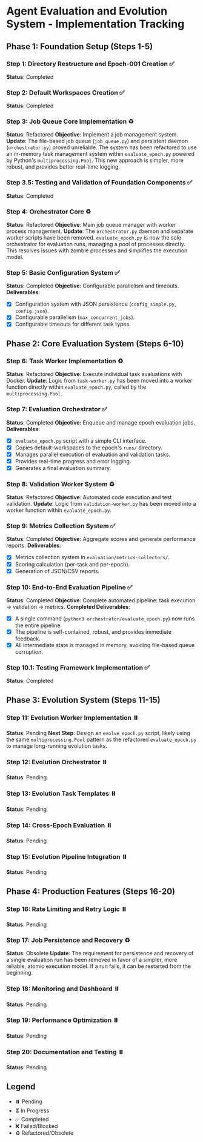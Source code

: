 # Agent Evaluation and Evolution System - Implementation Tracking

## Phase 1: Foundation Setup (Steps 1-5)

### Step 1: Directory Restructure and Epoch-001 Creation ✅
**Status**: Completed

### Step 2: Default Workspaces Creation ✅
**Status**: Completed

### Step 3: Job Queue Core Implementation ♻️
**Status**: Refactored
**Objective**: Implement a job management system.
**Update**: The file-based job queue (`job_queue.py`) and persistent daemon (`orchestrator.py`) proved unreliable. The system has been refactored to use an in-memory task management system within `evaluate_epoch.py` powered by Python's `multiprocessing.Pool`. This new approach is simpler, more robust, and provides better real-time logging.

### Step 3.5: Testing and Validation of Foundation Components ✅
**Status**: Completed

### Step 4: Orchestrator Core ♻️
**Status**: Refactored
**Objective**: Main job queue manager with worker process management.
**Update**: The `orchestrator.py` daemon and separate worker scripts have been removed. `evaluate_epoch.py` is now the sole orchestrator for evaluation runs, managing a pool of processes directly. This resolves issues with zombie processes and simplifies the execution model.

### Step 5: Basic Configuration System ✅
**Status**: Completed
**Objective**: Configurable parallelism and timeouts.
**Deliverables**:
- [x] Configuration system with JSON persistence (`config_simple.py`, `config.json`).
- [x] Configurable parallelism (`max_concurrent_jobs`).
- [x] Configurable timeouts for different task types.

## Phase 2: Core Evaluation System (Steps 6-10)

### Step 6: Task Worker Implementation ♻️
**Status**: Refactored
**Objective**: Execute individual task evaluations with Docker.
**Update**: Logic from `task-worker.py` has been moved into a worker function directly within `evaluate_epoch.py`, called by the `multiprocessing.Pool`.

### Step 7: Evaluation Orchestrator ✅
**Status**: Completed
**Objective**: Enqueue and manage epoch evaluation jobs.
**Deliverables**:
- [x] `evaluate_epoch.py` script with a simple CLI interface.
- [x] Copies default-workspaces to the epoch's `runs/` directory.
- [x] Manages parallel execution of evaluation and validation tasks.
- [x] Provides real-time progress and error logging.
- [x] Generates a final evaluation summary.

### Step 8: Validation Worker System ♻️
**Status**: Refactored
**Objective**: Automated code execution and test validation.
**Update**: Logic from `validation-worker.py` has been moved into a worker function within `evaluate_epoch.py`.

### Step 9: Metrics Collection System ✅
**Status**: Completed
**Objective**: Aggregate scores and generate performance reports.
**Deliverables**:
- [x] Metrics collection system in `evaluation/metrics-collectors/`.
- [x] Scoring calculation (per-task and per-epoch).
- [x] Generation of JSON/CSV reports.

### Step 10: End-to-End Evaluation Pipeline ✅
**Status**: Completed
**Objective**: Complete automated pipeline: task execution → validation → metrics.
**Completed Deliverables**:
- [x] A single command (`python3 orchestrator/evaluate_epoch.py`) now runs the entire pipeline.
- [x] The pipeline is self-contained, robust, and provides immediate feedback.
- [x] All intermediate state is managed in memory, avoiding file-based queue corruption.

### Step 10.1: Testing Framework Implementation ✅
**Status**: Completed

## Phase 3: Evolution System (Steps 11-15)

### Step 11: Evolution Worker Implementation ⏸️
**Status**: Pending
**Next Step**: Design an `evolve_epoch.py` script, likely using the same `multiprocessing.Pool` pattern as the refactored `evaluate_epoch.py` to manage long-running evolution tasks.

### Step 12: Evolution Orchestrator ⏸️
**Status**: Pending

### Step 13: Evolution Task Templates ⏸️
**Status**: Pending

### Step 14: Cross-Epoch Evaluation ⏸️
**Status**: Pending

### Step 15: Evolution Pipeline Integration ⏸️
**Status**: Pending

## Phase 4: Production Features (Steps 16-20)

### Step 16: Rate Limiting and Retry Logic ⏸️
**Status**: Pending

### Step 17: Job Persistence and Recovery ♻️
**Status**: Obsolete
**Update**: The requirement for persistence and recovery of a single evaluation run has been removed in favor of a simpler, more reliable, atomic execution model. If a run fails, it can be restarted from the beginning.

### Step 18: Monitoring and Dashboard ⏸️
**Status**: Pending

### Step 19: Performance Optimization ⏸️
**Status**: Pending

### Step 20: Documentation and Testing ⏸️
**Status**: Pending

## Legend
- ⏸️ Pending
- ⏳ In Progress  
- ✅ Completed
- ❌ Failed/Blocked
- ♻️ Refactored/Obsolete
